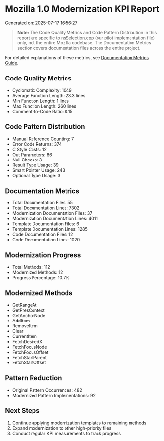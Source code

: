 # Mozilla 1.0 Modernization KPI Report
Generated on: 2025-07-17 16:56:27

> **Note:** The Code Quality Metrics and Code Pattern Distribution in this report are specific to nsSelection.cpp (our pilot implementation file) only, not the entire Mozilla codebase. The Documentation Metrics section covers documentation files across the entire project.

For detailed explanations of these metrics, see [Documentation Metrics Guide](../documentation_metrics_guide.md).

## Code Quality Metrics
- Cyclomatic Complexity: 1049
- Average Function Length: 23.3 lines
- Min Function Length: 1 lines
- Max Function Length: 260 lines
- Comment-to-Code Ratio: 0.15

## Code Pattern Distribution
- Manual Reference Counting: 7
- Error Code Returns: 374
- C Style Casts: 12
- Out Parameters: 86
- Null Checks: 3
- Result Type Usage: 39
- Smart Pointer Usage: 243
- Optional Type Usage: 3

## Documentation Metrics

- Total Documentation Files: 55
- Total Documentation Lines: 7302
- Modernization Documentation Files: 37
- Modernization Documentation Lines: 4011
- Template Documentation Files: 6
- Template Documentation Lines: 1285
- Code Documentation Files: 12
- Code Documentation Lines: 1020

## Modernization Progress
- Total Methods: 112
- Modernized Methods: 12
- Progress Percentage: 10.7%

## Modernized Methods
- GetRangeAt
- GetPresContext
- GetAnchorNode
- AddItem
- RemoveItem
- Clear
- CurrentItem
- FetchDesiredX
- FetchFocusNode
- FetchFocusOffset
- FetchStartParent
- FetchStartOffset

## Pattern Reduction
- Original Pattern Occurrences: 482
- Modernized Pattern Implementations: 92

## Next Steps
1. Continue applying modernization templates to remaining methods
2. Expand modernization to other high-priority files
3. Conduct regular KPI measurements to track progress
